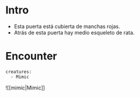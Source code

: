 # Intro
- Esta puerta está cubierta de manchas rojas.
- Atrás de esta puerta hay medio esqueleto de rata.
# Encounter

```encounter
creatures:
  - Mimic
```
![[mimic|Mimic]]
